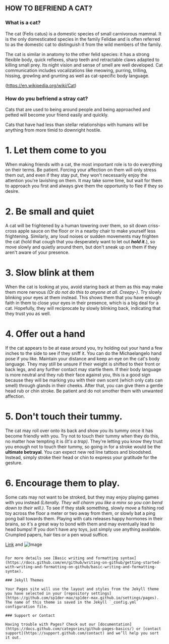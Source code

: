 ## HOW TO BEFRIEND A CAT?

### What is a cat? 

The cat (Felis catus) is a domestic species of small carnivorous mammal. It is the only domesticated species in the family Felidae and is often referred to as the domestic cat to distinguish it from the wild members of the family.

The cat is similar in anatomy to the other felid species: it has a strong flexible body, quick reflexes, sharp teeth and retractable claws adapted to killing small prey. Its night vision and sense of smell are well developed. Cat communication includes vocalizations like meowing, purring, trilling, hissing, growling and grunting as well as cat-specific body language.

(https://en.wikipedia.org/wiki/Cat)


### How do you befriend a stray cat?

Cats that are used to being around people and being approached and petted will become your friend easily and quickly.

Cats that have had less than stellar relationships with humans will be anything from more timid to downright hostile.

# 1. Let them come to you
When making friends with a cat, the most important role is to do everything on their terms. Be patient. Forcing your affection on them will only stress them out, and even if they stay put, they won't necessarily enjoy the attention you're lavishing on them. It may take some time, but wait for them to approach you first and always give them the opportunity to flee if they so desire.



# 2. Be small and quiet 
A cat will be frightened by a human towering over them, so sit down criss-cross apple sauce on the floor or in a nearby chair to make yourself less frightening. Similarly, any loud noises or sudden movements may frighten the cat (hold that cough that you desperately want to let out _**hold it.**_), so move slowly and quietly around them, but don't sneak up on them if they aren't aware of your presence. 



# 3. Slow blink at them 
When the cat is looking at you, avoid staring back at them as this may make them more nervous _(Or do not do this to anyone at all. Creepy-)_. Try slowly blinking your eyes at them instead. This shows them that you have enough faith in them to close your eyes in their presence, which is a big deal for a cat. Hopefully, they will reciprocate by slowly blinking back, indicating that they trust you as well.



# 4. Offer out a hand
If the cat appears to be at ease around you, try holding out your hand a few inches to the side to see if they sniff it. You can do the Michaelangelo hand pose if you like. Maintain your distance and keep an eye on the cat's body language. They may still be unsure if their weight is shifted to their front or back legs, and any further contact may startle them. If their body language is more neutral and they rub their face against you, this is a good sign because they will be marking you with their own scent (which only cats can smell) through glands in their cheeks. After that, you can give them a gentle head rub or chin stroke. Be patient and do not smother them with unwanted affection.



# 5. Don't touch their tummy.
The cat may roll over onto its back and show you its tummy once it has become friendly with you. Try not to touch their tummy when they do this, no matter how tempting it is _(It's a trap)_. They're letting you know they trust you enough not to touch their tummy, so going in for a stroke would be the **ultimate betrayal**. You can expect new red line tattoos and bloodshed. Instead, simply stroke their head or chin to express your gratitude for the gesture.



# 6. Encourage them to play.
Some cats may not want to be stroked, but they may enjoy playing games with you instead _(Literally. They will charm you like a minx so you can bend down to their will.)_. To see if they stalk something, slowly move a fishing rod toy across the floor a meter or two away from them, or slowly bat a ping pong ball towards them. Playing with cats releases happy hormones in their brains, so it's a great way to bond with them and may eventually lead to head bumps! If you don't have any toys, just simply use anything available. Crumpled papers, hair ties or a pen woud suffice. 



[Link](url) and ![Image](src)
```

For more details see [Basic writing and formatting syntax](https://docs.github.com/en/github/writing-on-github/getting-started-with-writing-and-formatting-on-github/basic-writing-and-formatting-syntax).

### Jekyll Themes

Your Pages site will use the layout and styles from the Jekyll theme you have selected in your [repository settings](https://github.com/sp1der-max/sp1der-max.github.io/settings/pages). The name of this theme is saved in the Jekyll `_config.yml` configuration file.

### Support or Contact

Having trouble with Pages? Check out our [documentation](https://docs.github.com/categories/github-pages-basics/) or [contact support](https://support.github.com/contact) and we’ll help you sort it out.
